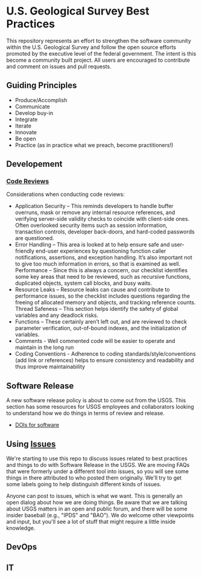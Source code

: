 # U.S. Geological Survey Best Practices

This repository represents an effort to strengthen the software community within
the U.S. Geological Survey and follow the open source efforts promoted by the
executive level of the federal government. The intent is this become a community
built project. All users are encouraged to contribute and comment on issues and
pull requests.

## Guiding Principles
- Produce/Accomplish 
- Communicate 
- Develop buy-in
- Integrate
- Iterate
- Innovate
- Be open
- Practice (as in practice what we preach, become practitioners!)

## Developement
### [Code Reviews](CodeReview.md)
Considerations when conducting code reviews:
* Application Security – This reminds developers to handle buffer overruns, mask or remove any internal resource references, and verifying server-side validity checks to coincide with client-side ones.  Often overlooked security items such as session information, transaction controls, developer back-doors, and hard-coded passwords are questioned.
* Error Handling – This area is looked at to help ensure safe and user-friendly end-user experiences by questioning function caller notifications, assertions, and exception handling. It’s also important not to give too much information in errors, so that is examined as well.
Performance – Since this is always a concern, our checklist identifies some key areas that need to be reviewed, such as recursive functions, duplicated objects, system call blocks, and busy waits.
* Resource Leaks – Resource leaks can cause and contribute to performance issues, so the checklist includes questions regarding the freeing of allocated memory and objects, and tracking reference counts.
Thread Safeness – This section helps identify the safety of global variables and any deadlock risks.
* Functions – These certainly aren’t left out, and are reviewed to check parameter verification, out-of-bound indexes, and the initialization of variables.
* Comments - Well commented code will be easier to operate and maintain in the long run
* Coding Conventions - Adherence to coding standards/style/conventions (add link or references) helps to ensure consistency and readability and thus improve maintainability

## Software Release
A new software release policy is about to come out from the USGS. This section has some resources for USGS employees and collaborators looking to understand how we do things in terms of review and release.

* [DOIs for software](doi.md)

## Using [Issues](https://github.com/usgs/best-practices/issues/)
We're starting to use this repo to discuss issues related to best practices and things to do with Software Release in the USGS. We are moving FAQs that were formerly under a different tool into issues, so you will see some things in there attributed to who posted them originally. We'll try to get some labels going to help distinguish different kinds of issues.

Anyone can post to issues, which is what we want. This is generally an open dialog about how we are doing things. Be aware that we are talking about USGS matters in an open and public forum, and there will be some insider baseball (e.g., "IPDS" and "BAO"). We do welcome other viewpoints and input, but you'll see a lot of stuff that might require a little inside knowledge.

## DevOps



## IT
